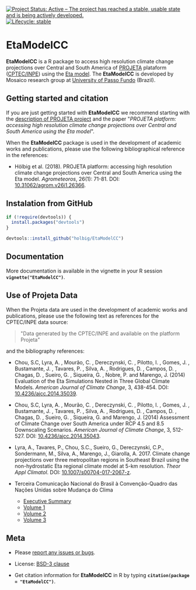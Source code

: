 [![Project Status: Active – The project has reached a stable, usable state and is being actively developed.](https://www.repostatus.org/badges/latest/active.svg)](https://www.repostatus.org/#active)
[![Lifecycle: stable](https://img.shields.io/badge/lifecycle-experimental-orange.svg)](https://www.tidyverse.org/lifecycle/#experimental)


# EtaModelCC 

**EtaModelCC** is a R package to access high resolution climate change projections over Central and South America of [PROJETA](https://projeta.cptec.inpe.br/) plataform ([CPTEC/INPE](http://www.cptec.inpe.br)) using the [Eta model](http://etamodel.cptec.inpe.br). The **EtaModelCC** is developed by Mosaico research group at [University of Passo Fundo](https://www.upf.br) (Brazil).

## Getting started and citation

If you are just getting started with **EtaModelCC** we recommend starting with
the [description of PROJETA project](https://projeta.cptec.inpe.br/#/about) 
and the paper "_PROJETA platform: accessing high resolution climate change projections 
over Central and South America using the Eta model_".

When the **EtaModelCC** package is used in the development of academic works and publications, please use the following bibliographical reference in the references:

- Hölbig et al. (2018). PROJETA platform: accessing high resolution climate change projections 
over Central and South America using the Eta model. 
_Agrometeoros_, 26(1): 71-81. DOI: [10.31062/agrom.v26i1.26366](http://dx.doi.org/10.31062/agrom.v26i1.26366).

## Instalation from GitHub
``` r
if (!require(devtools)) {
  install.packages("devtools")
}

devtools::install_github("holbig/EtaModelCC")

```

## Documentation

More documentation is available in the vignette in your R session **`vignette("EtaModelCC")`**.

## Use of Projeta Data
When the Projeta data are used in the development of academic works and publications, please use the following text as references for the CPTEC/INPE data source:

> "Data generated by the CPTEC/INPE and available on the platform Projeta" 

and the bibliography references:

- Chou, S.C, Lyra, A. , Mourão, C. , Dereczynski, C. , Pilotto, I. , Gomes, J. , Bustamante, J. , Tavares, P. , Silva, A. , Rodrigues, D. , Campos, D. , Chagas, D. , Sueiro, G. , Siqueira, G. , Nobre, P. and Marengo, J. (2014) Evaluation of the Eta Simulations Nested in Three Global Climate Models. _American Journal of Climate Change_, 3, 438-454. DOI: [10.4236/ajcc.2014.35039](http://www.scirp.org/journal/PaperInformation.aspx?PaperID=52887#.VakHg_lViko).

- Chou, S.C, Lyra, A. , Mourão, C. , Dereczynski, C. , Pilotto, I. , Gomes, J. , Bustamante, J. , Tavares, P. , Silva, A. , Rodrigues, D. , Campos, D. , Chagas, D. , Sueiro, G. , Siqueira, G. and Marengo, J. (2014) Assessment of Climate Change over South America under RCP 4.5 and 8.5 Downscaling Scenarios. _American Journal of Climate Change_, 3, 512-527. DOI: [10.4236/ajcc.2014.35043](http://www.scirp.org/journal/PaperInformation.aspx?PaperID=52877#.VakIh_lVikp).

- Lyra, A., Tavares, P., Chou, S.C., Sueiro, G., Dereczynski, C.P., Sondermann, M., Silva, A., Marengo, J., Giarolla, A. 2017. Climate change projections over three metropolitan regions in Southeast Brazil using the non-hydrostatic Eta regional climate model at 5-km resolution. _Theor Appl Climatol_. DOI: [10.1007/s00704-017-2067-z](https://link.springer.com/article/10.1007/s00704-017-2067-z).

- Terceira Comunicação Nacional do Brasil à Convenção-Quadro das Nações Unidas sobre Mudança do Clima
  - [Executive Summary](http://unfccc.int/resource/docs/natc/branc3es.pdf)
  - [Volume 1](http://unfccc.int/resource/docs/natc/branc3v1.pdf)
  - [Volume 2](http://unfccc.int/resource/docs/natc/branc3v2.pdf)
  - [Volume 3](http://unfccc.int/resource/docs/natc/branc3v3.pdf)


## Meta

  - Please [report any issues or
    bugs](https://github.com/holbig/EtaModelCC/issues).

  - License: [BSD-3 clause](https://github.com/holbig/EtaModelCC/blob/master/LICENSE)

  - Get citation information for **EtaModelCC** in R by typing
    **`citation(package = "EtaModelCC")`**.
